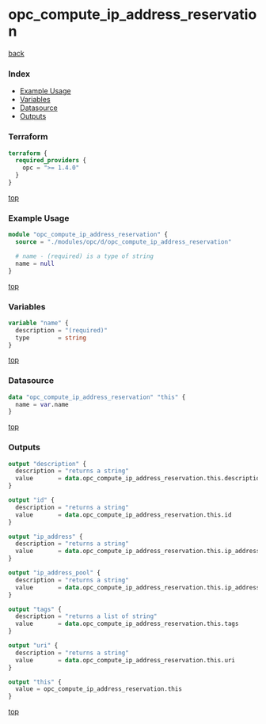 # opc_compute_ip_address_reservation

[back](../opc.md)

### Index

- [Example Usage](#example-usage)
- [Variables](#variables)
- [Datasource](#datasource)
- [Outputs](#outputs)

### Terraform

```terraform
terraform {
  required_providers {
    opc = ">= 1.4.0"
  }
}
```

[top](#index)

### Example Usage

```terraform
module "opc_compute_ip_address_reservation" {
  source = "./modules/opc/d/opc_compute_ip_address_reservation"

  # name - (required) is a type of string
  name = null
}
```

[top](#index)

### Variables

```terraform
variable "name" {
  description = "(required)"
  type        = string
}
```

[top](#index)

### Datasource

```terraform
data "opc_compute_ip_address_reservation" "this" {
  name = var.name
}
```

[top](#index)

### Outputs

```terraform
output "description" {
  description = "returns a string"
  value       = data.opc_compute_ip_address_reservation.this.description
}

output "id" {
  description = "returns a string"
  value       = data.opc_compute_ip_address_reservation.this.id
}

output "ip_address" {
  description = "returns a string"
  value       = data.opc_compute_ip_address_reservation.this.ip_address
}

output "ip_address_pool" {
  description = "returns a string"
  value       = data.opc_compute_ip_address_reservation.this.ip_address_pool
}

output "tags" {
  description = "returns a list of string"
  value       = data.opc_compute_ip_address_reservation.this.tags
}

output "uri" {
  description = "returns a string"
  value       = data.opc_compute_ip_address_reservation.this.uri
}

output "this" {
  value = opc_compute_ip_address_reservation.this
}
```

[top](#index)